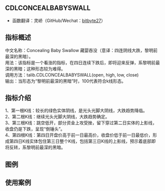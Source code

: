 ## CDLCONCEALBABYSWALL
* 函数翻译：灵峤（GitHub/Wechat：[bitbyte27](https://github.com/bitbyte27)）

## 指标概述
中文名称：Concealing Baby Swallow 藏婴吞没（意译：四连阴线大跌，黎明前最深的黑暗）。<br>
用法：该指标是一个看涨的指标，在四日连续下跌后，即将迎来反弹，系黎明前最深的黑暗；这种形态较为难得。<br>
调用方法：talib.CDLCONCEALBABYSWALL(open, high, low, close)<br>
输出：当形态为“黎明前最深的黑暗”时，100代表符合k线形态。<br>

## 指标介绍
1、第一根K线：较长的绿色实体阴线，是光头光脚大阴线，大跌趋势降临。<br>
2、第二根K线：继续光头光脚大阴线，大跌趋势确定。<br>
3、第三根K线：跳空低开，部分资金上攻受挫，留下穿过第二日实体的上影线，收盘仍是下跌，呈现“倒锤头”。<br>
4、第四根K线：第四日开盘价高于前一日最高价，收盘价低于前一日最低价，形成第四日K线实体包住第三日整个K线，包括第三日K线的上影线，预示着底部即将反转，系黎明前最深的黑暗。<br>

## 图例

## 使用案例
